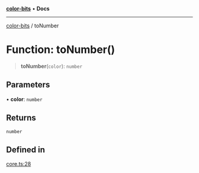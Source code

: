 [**color-bits**](../README.md) • **Docs**

***

[color-bits](../README.md) / toNumber

# Function: toNumber()

> **toNumber**(`color`): `number`

## Parameters

• **color**: `number`

## Returns

`number`

## Defined in

[core.ts:28](https://github.com/romgrk/color-bits/blob/fe184912ae718a47d92a2c4c68ad2db37ba77f3a/src/core.ts#L28)
